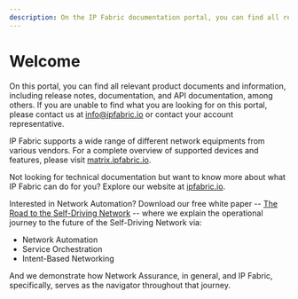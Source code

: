 ```yaml
---
description: On the IP Fabric documentation portal, you can find all relevant product documents and information, including release notes, documentation, and API documentation, among others.
---
```


# Welcome

On this portal, you can find all relevant product documents and information,
including release notes, documentation, and API documentation, among others. If
you are unable to find what you are looking for on this portal, please contact
us at [info@ipfabric.io](mailto:info@ipfabric.io) or contact your account
representative.

IP Fabric supports a wide range of different network equipments from various
vendors. For a complete overview of supported devices and features, please visit
[matrix.ipfabric.io](https://matrix.ipfabric.io).

Not looking for technical documentation but want to know more about what IP
Fabric can do for you? Explore our website at
[ipfabric.io](https://ipfabric.io).

Interested in Network Automation? Download our free white paper --
[The Road to the Self-Driving Network](https://ipfabric.io/the-road-to-the-self-driving-network/)
-- where we explain the operational journey to the future of the Self-Driving
Network via:

- Network Automation
- Service Orchestration
- Intent-Based Networking

And we demonstrate how Network Assurance, in general, and IP Fabric,
specifically, serves as the navigator throughout that journey.
